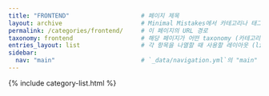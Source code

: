 ```yaml
---
title: "FRONTEND"                    # 페이지 제목
layout: archive                      # Minimal Mistakes에서 카테고리나 태그 목록 페이지에 쓰는 레이아웃
permalink: /categories/frontend/     # 이 페이지의 URL 경로
taxonomy: frontend                   # 해당 페이지가 어떤 taxonomy (카테고리/태그)를 필터링할지 설정
entries_layout: list                 # 각 항목을 나열할 때 사용할 레이아웃 (list, grid 등)
sidebar:
  nav: "main"                        # `_data/navigation.yml`의 "main" 네비게이션 메뉴 사용
---
```

{% include category-list.html %}